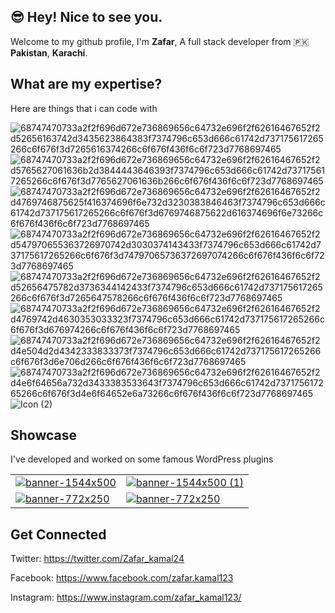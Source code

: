 ## 😎 Hey! Nice to see you.

Welcome to my github profile, I'm **Zafar**, A full stack developer from 🇵🇰 **Pakistan**, **Karachi**.

## What are my expertise?

Here are things that i can code with

![68747470733a2f2f696d672e736869656c64732e696f2f62616467652f2d52656163742d3435623864383f7374796c653d666c61742d737175617265266c6f676f3d7265616374266c6f676f436f6c6f723d7768697465](https://user-images.githubusercontent.com/48084051/158988004-e3c7680d-6ba8-4087-b13b-631b642b9d01.svg)
![68747470733a2f2f696d672e736869656c64732e696f2f62616467652f2d5765627061636b2d3844443646393f7374796c653d666c61742d737175617265266c6f676f3d7765627061636b266c6f676f436f6c6f723d7768697465](https://user-images.githubusercontent.com/48084051/158988073-7f37bb06-594a-4c9b-8908-f8a6ff035f5f.svg)
![68747470733a2f2f696d672e736869656c64732e696f2f62616467652f2d4769746875625f416374696f6e732d3230383846463f7374796c653d666c61742d737175617265266c6f676f3d6769746875622d616374696f6e73266c6f676f436f6c6f723d7768697465](https://user-images.githubusercontent.com/48084051/158988116-098a7015-a10d-4292-ab6f-5ffcc148e71d.svg)
![68747470733a2f2f696d672e736869656c64732e696f2f62616467652f2d547970655363726970742d3030374143433f7374796c653d666c61742d737175617265266c6f676f3d74797065736372697074266c6f676f436f6c6f723d7768697465](https://user-images.githubusercontent.com/48084051/158988141-af626c3a-37fc-487f-bad5-b0859654bdbe.svg)
![68747470733a2f2f696d672e736869656c64732e696f2f62616467652f2d52656475782d3736344142433f7374796c653d666c61742d737175617265266c6f676f3d7265647578266c6f676f436f6c6f723d7768697465](https://user-images.githubusercontent.com/48084051/158988190-a622a8f6-5294-4373-9785-648d8f9a392b.svg)
![68747470733a2f2f696d672e736869656c64732e696f2f62616467652f2d4769742d4630353033323f7374796c653d666c61742d737175617265266c6f676f3d676974266c6f676f436f6c6f723d7768697465](https://user-images.githubusercontent.com/48084051/158988241-f47533b0-6740-4123-b24f-b05c9334c26e.svg)
![68747470733a2f2f696d672e736869656c64732e696f2f62616467652f2d4e504d2d4342333833373f7374796c653d666c61742d737175617265266c6f676f3d6e706d266c6f676f436f6c6f723d7768697465](https://user-images.githubusercontent.com/48084051/158988288-ec1a0de4-64b7-4366-8432-cae49efb71f0.svg)
![68747470733a2f2f696d672e736869656c64732e696f2f62616467652f2d4e6f64656a732d3433383533643f7374796c653d666c61742d737175617265266c6f676f3d4e6f64652e6a73266c6f676f436f6c6f723d7768697465](https://user-images.githubusercontent.com/48084051/158988322-c9cd2b1f-151b-48e9-b29b-1ea6a41a157b.svg)
![Icon (2)](https://user-images.githubusercontent.com/48084051/158989909-8f3060d4-81d3-4049-8ae9-925c583889ad.svg)


## Showcase

I've developed and worked on some famous WordPress plugins


|  |  |
|--|--|
| [![banner-1544x500](https://user-images.githubusercontent.com/48084051/158990271-39b1d217-516b-41d2-aee9-ebfa478ea09b.png)](https://wordpress.org/plugins/editorplus/) | [![banner-1544x500 (1)](https://user-images.githubusercontent.com/48084051/158991206-39cbf31a-baf2-4d87-b81a-055c490b14ab.png)](https://wordpress.org/plugins/forms-gutenberg/) |
| [![banner-772x250](https://user-images.githubusercontent.com/48084051/159905049-0b1254ef-d4ec-4597-b5ef-71755d41a414.jpeg)](https://wordpress.org/plugins/block-options/) | [![banner-772x250](https://user-images.githubusercontent.com/48084051/159905503-ada55021-e6ad-41ab-af90-9e2f9dadeabe.png)](https://wordpress.org/plugins/block-slider/) |







## Get Connected
Twitter: https://twitter.com/Zafar_kamal24

Facebook: https://www.facebook.com/zafar.kamal123

Instagram: https://www.instagram.com/zafar_kamal123/

